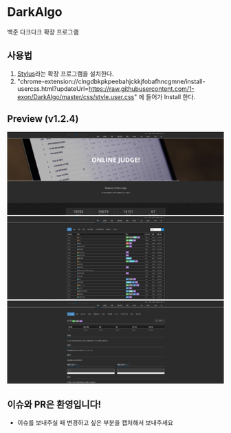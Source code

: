 # DarkAlgo
백준 다크다크 확장 프로그램

## 사용법
1. [Stylus](https://chrome.google.com/webstore/detail/stylus/clngdbkpkpeebahjckkjfobafhncgmne?hl=ko&)라는 확장 프로그램을 설치한다.
2. "chrome-extension://clngdbkpkpeebahjckkjfobafhncgmne/install-usercss.html?updateUrl=https://raw.githubusercontent.com/1-exon/DarkAlgo/master/css/style.user.css" 에 들어가 Install 한다.

## Preview (v1.2.4)
<img src="images/home.png"> <br> 
<img src="images/row.png">
<br>
<img src="images/problem.png">

## 이슈와 PR은 환영입니다!
+ 이슈를 보내주실 때 변경하고 싶은 부분을 캡처해서 보내주세요